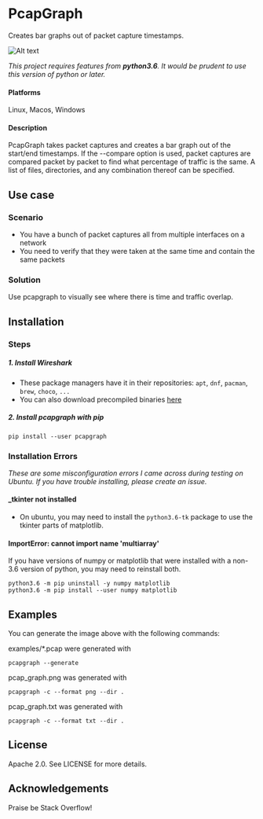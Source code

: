 # PcapGraph
Creates bar graphs out of packet capture timestamps.

![Alt text](https://github.com/pocc/pcapgraph/blob/master/examples/pcap_graph.png?raw=true "An example graph.")

*This project requires features from **python3.6**. It would be prudent to use 
this version of python or later.*

#### Platforms
Linux, Macos, Windows

#### Description
PcapGraph takes packet captures and creates a bar graph out of the start/end
timestamps. If the --compare option is used, packet captures are compared 
packet by packet to find what percentage of traffic is the same. A list of 
files, directories, and any combination thereof can be specified.

## Use case
### Scenario
* You have a bunch of packet captures all from multiple interfaces on a 
network
* You need to verify that they were taken at the same time and contain the 
same packets 
 
### Solution
Use pcapgraph to visually see where there is time and traffic overlap.

## Installation
### Steps
##### 1. Install Wireshark
* These package managers have it in their repositories:
`apt`, `dnf`, `pacman`, `brew`, `choco`, `...`
* You can also download precompiled binaries [here](https://www.wireshark.org/download.html)

##### 2. Install pcapgraph with pip
    pip install --user pcapgraph

### Installation Errors
*These are some misconfiguration errors I came across during testing on Ubuntu.
 If you have trouble installing, please create an issue.*
#### _tkinter not installed
* On ubuntu, you may need to install the `python3.6-tk` package to 
use the tkinter parts of matplotlib.

#### ImportError: cannot import name 'multiarray'
If you have versions of numpy or matplotlib that were installed with a 
non-3.6 version of python, you may need to reinstall both.

    python3.6 -m pip uninstall -y numpy matplotlib
    python3.6 -m pip install --user numpy matplotlib

## Examples
You can generate the image above with the following commands:

examples/*.pcap were generated with 

    pcapgraph --generate

pcap_graph.png was generated with 

    pcapgraph -c --format png --dir .

pcap_graph.txt was generated with 

    pcapgraph -c --format txt --dir .

## License
Apache 2.0. See LICENSE for more details.

## Acknowledgements
Praise be Stack Overflow!